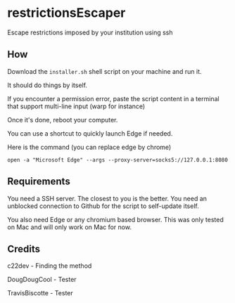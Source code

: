 # restrictionsEscaper
Escape restrictions imposed by your institution using ssh


## How

Download the `installer.sh` shell script on your machine and run it.

It should do things by itself.

If you encounter a permission error, paste the script content in a terminal that support multi-line input (warp for instance)

Once it's done, reboot your computer.

You can use a shortcut to quickly launch Edge if needed.

Here is the command (you can replace edge by chrome)
```
open -a "Microsoft Edge" --args --proxy-server=socks5://127.0.0.1:8080
```




## Requirements
You need a SSH server. The closest to you is the better.
You need an unblocked connection to Github for the script to self-update itself.

You also need Edge or any chromium based browser.
This was only tested on Mac and will only work on Mac for now.

## Credits
c22dev - Finding the method

DougDougCool - Tester

TravisBiscotte - Tester

